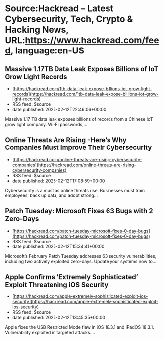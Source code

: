# Source:Hackread – Latest Cybersecurity, Tech, Crypto & Hacking News, URL:https://www.hackread.com/feed, language:en-US

## Massive 1.17TB Data Leak Exposes Billions of IoT Grow Light Records
 - [https://hackread.com/1tb-data-leak-expose-billions-iot-grow-light-records](https://hackread.com/1tb-data-leak-expose-billions-iot-grow-light-records)
 - RSS feed: $source
 - date published: 2025-02-12T22:46:06+00:00

Massive 1.17 TB data leak exposes billions of records from a Chinese IoT grow light company. Wi-Fi passwords,&#8230;

## Online Threats Are Rising -Here’s Why Companies Must Improve Their Cybersecurity
 - [https://hackread.com/online-threats-are-rising-cybersecurity-companies](https://hackread.com/online-threats-are-rising-cybersecurity-companies)
 - RSS feed: $source
 - date published: 2025-02-12T17:08:59+00:00

Cybersecurity is a must as online threats rise. Businesses must train employees, back up data, and adopt strong&#8230;

## Patch Tuesday: Microsoft Fixes 63 Bugs with 2 Zero-Days
 - [https://hackread.com/patch-tuesday-microsoft-fixes-0-day-bugs](https://hackread.com/patch-tuesday-microsoft-fixes-0-day-bugs)
 - RSS feed: $source
 - date published: 2025-02-12T15:34:41+00:00

Microsoft&#8217;s February Patch Tuesday addresses 63 security vulnerabilities, including two actively exploited zero-days. Update your systems now to&#8230;

## Apple Confirms ‘Extremely Sophisticated’ Exploit Threatening iOS Security
 - [https://hackread.com/apple-extremely-sophisticated-exploit-ios-security](https://hackread.com/apple-extremely-sophisticated-exploit-ios-security)
 - RSS feed: $source
 - date published: 2025-02-12T13:45:35+00:00

Apple fixes the USB Restricted Mode flaw in iOS 18.3.1 and iPadOS 18.3.1.  Vulnerability exploited in targeted attacks.&#8230;

